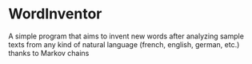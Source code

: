 # WordInventor
A simple program that aims to invent new words after analyzing sample texts from any kind of natural language (french, english, german, etc.) thanks to Markov chains
